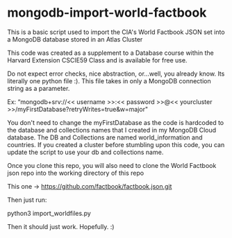 # mongodb-import-world-factbook
This is a basic script used to import the CIA's World Factbook JSON set into a MongoDB database stored in an Atlas Cluster

This code was created as a supplement to a Database course within the Harvard Extension CSCIE59 Class and is available for free use.

Do not expect error checks, nice abstraction, or...well, you already know. Its literally one python file :). This file takes in only a MongoDB connection string as a parameter. 

Ex: “mongodb+srv://<< username >>:<< password >>@<< yourcluster >>/myFirstDatabase?retryWrites=true&w=major"

You don't need to change the myFirstDatabase as the code is hardcoded to the database and collections names that I created in my MongoDB Cloud database. The DB and Collections are named world_information and countries. If you created a cluster before stumbling upon this code, you can update the script to use your db and collections name. 
  
Once you clone this repo, you will also need to clone the World Factbook json repo into the working directory of this repo

This one -> https://github.com/factbook/factbook.json.git
  
Then just run:
  
python3 import_worldfiles.py <your connection string>

Then it should just work. Hopefully. :)
  
  
